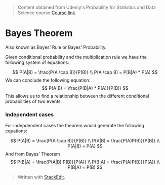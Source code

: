 > Content obtained from Udemy's Probability for Statistics and Data Science course [Course link](https://telusinternational.udemy.com/course/probability-for-statistics-and-data-science)

# Bayes Theorem

Also known as Bayes' Rule or Bayes' Probability. 

Given conditional probability and the multiplication rule we have the following system of equations: 

$$
P(A|B) = \frac{P(A \cap B)}{P(B)} \\
P(A \cap B) = P(B|A) * P(A)
$$
We can conclude the following equation:
$$
P(A|B) = \frac{P(B|A) * P(A)}{P(B)}
$$
This allows us to find a relationship between the different conditional probabilities of two events.

### Independent cases

For indepdendent cases the theorem would generate the following equations:

$$
P(A|B) = \frac{P(A \cap B)}{P(B)} \\
P(A|B) = \frac{P(A)P(B)}{P(B)} \\
P(A|B) = P(A)
$$
And from Bayes' Theorem
$$
P(B|A) = \frac{P(A|B) P(B)}{P(A)} \\
P(B|A) = \frac{P(A)P(B)}{P(A)} \\
P(B|A) = P(B)
$$


> Written with [StackEdit](https://stackedit.io/).
<!--stackedit_data:
eyJoaXN0b3J5IjpbMTY0OTg2NjcxNSwtMTQ4ODcxMTgyNSwtOT
Q2NjA0NjE3XX0=
-->